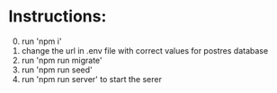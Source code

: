# Instructions:

0. run 'npm i'
1. change the url in .env file with correct values for postres database
2. run 'npm run migrate'
3. run 'npm run seed'
4. run 'npm run server' to start the serer
